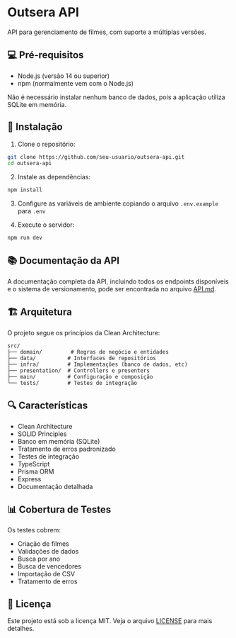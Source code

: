 # Outsera API

API para gerenciamento de filmes, com suporte a múltiplas versões.

## 💻 Pré-requisitos

- Node.js (versão 14 ou superior)
- npm (normalmente vem com o Node.js)

Não é necessário instalar nenhum banco de dados, pois a aplicação utiliza SQLite em memória.

## 🚀 Instalação

1. Clone o repositório:
```bash
git clone https://github.com/seu-usuario/outsera-api.git
cd outsera-api
```

2. Instale as dependências:
```bash
npm install
```

3. Configure as variáveis de ambiente copiando o arquivo `.env.example` para `.env`

4. Execute o servidor:
```bash
npm run dev
```

## 📚 Documentação da API

A documentação completa da API, incluindo todos os endpoints disponíveis e o sistema de versionamento, pode ser encontrada no arquivo [API.md](API.md).

## 🏗️ Arquitetura

O projeto segue os princípios da Clean Architecture:

```
src/
├── domain/         # Regras de negócio e entidades
├── data/          # Interfaces de repositórios
├── infra/         # Implementações (banco de dados, etc)
├── presentation/  # Controllers e presenters
├── main/          # Configuração e composição
└── tests/         # Testes de integração
```

## 🔍 Características

- Clean Architecture
- SOLID Principles
- Banco em memória (SQLite)
- Tratamento de erros padronizado
- Testes de integração
- TypeScript
- Prisma ORM
- Express
- Documentação detalhada

## 📊 Cobertura de Testes

Os testes cobrem:
- Criação de filmes
- Validações de dados
- Busca por ano
- Busca de vencedores
- Importação de CSV
- Tratamento de erros

## 📝 Licença

Este projeto está sob a licença MIT. Veja o arquivo [LICENSE](LICENSE) para mais detalhes.
